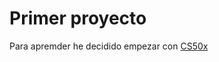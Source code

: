 # Primer proyecto
Para apremder he decidido empezar con [CS50x](https://cs50.harvard.edu/x/notes/0/)

